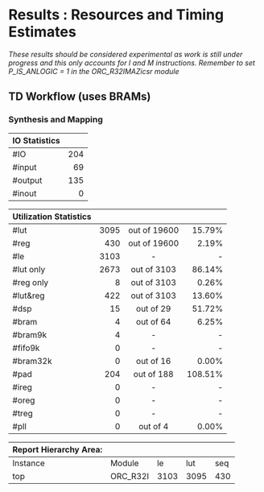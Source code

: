 # Results : Resources and Timing Estimates
_These results should be considered experimental as work is still under progress and this only accounts for I and M instructions. Remember to set P_IS_ANLOGIC = 1 in the ORC_R32IMAZicsr module_

## TD Workflow (uses BRAMs)

### Synthesis and Mapping

| IO Statistics |           |
| :------------ | --------: |
| #IO           |       204 |
|   #input      |        69 |
|   #output     |       135 |
|   #inout      |         0 |


|Utilization Statistics|     |                  |       |
| :------------------ | ---: | :--------------: | ----: |
| #lut                | 3095 |   out of  19600  | 15.79%|
| #reg                |  430 |   out of  19600  |  2.19%|
| #le                 | 3103 |          -       |     - |
|   #lut only         | 2673 |   out of   3103  | 86.14%|
|   #reg only         |    8 |   out of   3103  |  0.26%|
|   #lut&reg          |  422 |   out of   3103  | 13.60%|
| #dsp                |   15 |   out of     29  | 51.72%|
| #bram               |    4 |   out of     64  |  6.25%|
|   #bram9k           |    4 |        -         |  -    |
|   #fifo9k           |    0 |        -         |   -   |
| #bram32k            |    0 |   out of     16  |  0.00%|
| #pad                |  204 |   out of    188  |108.51%|
|   #ireg             |    0 |        -         |   -   |
|   #oreg             |    0 |        -         |   -   |
|   #treg             |    0 |        -         |   -   |
| #pll                |    0 |   out of      4  |  0.00%|

               

|Report Hierarchy Area: |  | | | |
:-------- | :-------- | :---- |:------| :---- |
| Instance | Module   | le    | lut   | seq   |
| top      | ORC_R32I | 3103  | 3095  | 430   |